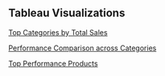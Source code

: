 ## Tableau Visualizations
[Top Categories by Total Sales](https://github.com/tosin-e/tosin-e/blob/main/Top%20Categories%20of%20the%20most%20Total%20Sales.png)

[Performance Comparison across Categories](https://github.com/tosin-e/tosin-e/blob/main/Peformance%20Comparison%20Across%20Total%20Sales.png)

[Top Performance Products]()
